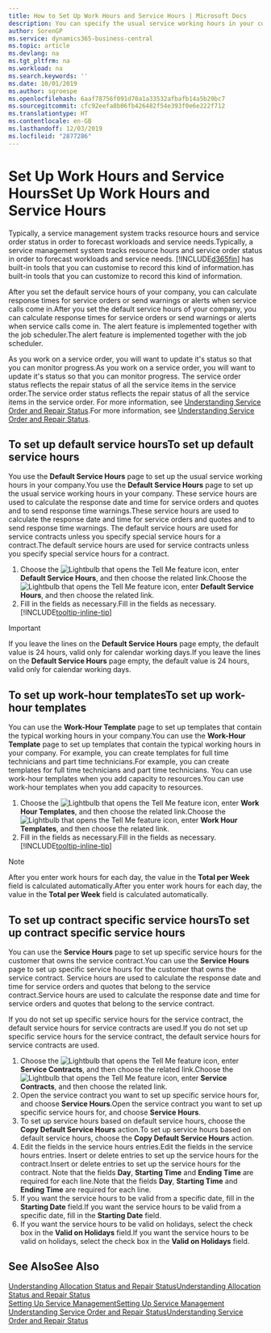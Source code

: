 ```yaml
---
title: How to Set Up Work Hours and Service Hours | Microsoft Docs
description: You can specify the usual service working hours in your company. These service hours are used to calculate the response date and time for service orders and quotes, and to send response time warnings.
author: SorenGP
ms.service: dynamics365-business-central
ms.topic: article
ms.devlang: na
ms.tgt_pltfrm: na
ms.workload: na
ms.search.keywords: ''
ms.date: 10/01/2019
ms.author: sgroespe
ms.openlocfilehash: 6aaf78756f091d70a1a33532afbafb14a5b29bc7
ms.sourcegitcommit: cfc92eefa8b06fb426482f54e393f0e6e222f712
ms.translationtype: HT
ms.contentlocale: en-GB
ms.lasthandoff: 12/03/2019
ms.locfileid: "2877286"
---
```

# <a name="set-up-work-hours-and-service-hours"></a><span data-ttu-id="c3c37-104">Set Up Work Hours and Service Hours</span><span class="sxs-lookup"><span data-stu-id="c3c37-104">Set Up Work Hours and Service Hours</span></span>
<span data-ttu-id="c3c37-105">Typically, a service management system tracks resource hours and service order status in order to forecast workloads and service needs.</span><span class="sxs-lookup"><span data-stu-id="c3c37-105">Typically, a service management system tracks resource hours and service order status in order to forecast workloads and service needs.</span></span> [!INCLUDE[d365fin](includes/d365fin_md.md)] <span data-ttu-id="c3c37-106">has built-in tools that you can customise to record this kind of information.</span><span class="sxs-lookup"><span data-stu-id="c3c37-106">has built-in tools that you can customize to record this kind of information.</span></span>  
  
<span data-ttu-id="c3c37-107">After you set the default service hours of your company, you can calculate response times for service orders or send warnings or alerts when service calls come in.</span><span class="sxs-lookup"><span data-stu-id="c3c37-107">After you set the default service hours of your company, you can calculate response times for service orders or send warnings or alerts when service calls come in.</span></span> <span data-ttu-id="c3c37-108">The alert feature is implemented together with the job scheduler.</span><span class="sxs-lookup"><span data-stu-id="c3c37-108">The alert feature is implemented together with the job scheduler.</span></span>   
  
<span data-ttu-id="c3c37-109">As you work on a service order, you will want to update it's status so that you can monitor progress.</span><span class="sxs-lookup"><span data-stu-id="c3c37-109">As you work on a service order, you will want to update it's status so that you can monitor progress.</span></span> <span data-ttu-id="c3c37-110">The service order status reflects the repair status of all the service items in the service order.</span><span class="sxs-lookup"><span data-stu-id="c3c37-110">The service order status reflects the repair status of all the service items in the service order.</span></span> <span data-ttu-id="c3c37-111">For more information, see [Understanding Service Order and Repair Status](service-order-repair-status.md).</span><span class="sxs-lookup"><span data-stu-id="c3c37-111">For more information, see [Understanding Service Order and Repair Status](service-order-repair-status.md).</span></span> 

## <a name="to-set-up-default-service-hours"></a><span data-ttu-id="c3c37-112">To set up default service hours</span><span class="sxs-lookup"><span data-stu-id="c3c37-112">To set up default service hours</span></span>  
<span data-ttu-id="c3c37-113">You use the **Default Service Hours** page to set up the usual service working hours in your company.</span><span class="sxs-lookup"><span data-stu-id="c3c37-113">You use the **Default Service Hours** page to set up the usual service working hours in your company.</span></span> <span data-ttu-id="c3c37-114">These service hours are used to calculate the response date and time for service orders and quotes and to send response time warnings.</span><span class="sxs-lookup"><span data-stu-id="c3c37-114">These service hours are used to calculate the response date and time for service orders and quotes and to send response time warnings.</span></span> <span data-ttu-id="c3c37-115">The default service hours are used for service contracts unless you specify special service hours for a contract.</span><span class="sxs-lookup"><span data-stu-id="c3c37-115">The default service hours are used for service contracts unless you specify special service hours for a contract.</span></span>  
  
1. <span data-ttu-id="c3c37-116">Choose the ![Lightbulb that opens the Tell Me feature](media/ui-search/search_small.png "Tell me what you want to do") icon, enter **Default Service Hours**, and then choose the related link.</span><span class="sxs-lookup"><span data-stu-id="c3c37-116">Choose the ![Lightbulb that opens the Tell Me feature](media/ui-search/search_small.png "Tell me what you want to do") icon, enter **Default Service Hours**, and then choose the related link.</span></span>  
2. <span data-ttu-id="c3c37-117">Fill in the fields as necessary.</span><span class="sxs-lookup"><span data-stu-id="c3c37-117">Fill in the fields as necessary.</span></span> [!INCLUDE[tooltip-inline-tip](includes/tooltip-inline-tip_md.md)]  
  
> [!IMPORTANT]  
>  <span data-ttu-id="c3c37-118">If you leave the lines on the **Default Service Hours** page empty, the default value is 24 hours, valid only for calendar working days.</span><span class="sxs-lookup"><span data-stu-id="c3c37-118">If you leave the lines on the **Default Service Hours** page empty, the default value is 24 hours, valid only for calendar working days.</span></span>  
  
## <a name="to-set-up-work-hour-templates"></a><span data-ttu-id="c3c37-119">To set up work-hour templates</span><span class="sxs-lookup"><span data-stu-id="c3c37-119">To set up work-hour templates</span></span>
<span data-ttu-id="c3c37-120">You can use the **Work-Hour Template** page to set up templates that contain the typical working hours in your company.</span><span class="sxs-lookup"><span data-stu-id="c3c37-120">You can use the **Work-Hour Template** page to set up templates that contain the typical working hours in your company.</span></span> <span data-ttu-id="c3c37-121">For example, you can create templates for full time technicians and part time technicians.</span><span class="sxs-lookup"><span data-stu-id="c3c37-121">For example, you can create templates for full time technicians and part time technicians.</span></span> <span data-ttu-id="c3c37-122">You can use work-hour templates when you add capacity to resources.</span><span class="sxs-lookup"><span data-stu-id="c3c37-122">You can use work-hour templates when you add capacity to resources.</span></span>  
  
1. <span data-ttu-id="c3c37-123">Choose the ![Lightbulb that opens the Tell Me feature](media/ui-search/search_small.png "Tell me what you want to do") icon, enter **Work Hour Templates**, and then choose the related link.</span><span class="sxs-lookup"><span data-stu-id="c3c37-123">Choose the ![Lightbulb that opens the Tell Me feature](media/ui-search/search_small.png "Tell me what you want to do") icon, enter **Work Hour Templates**, and then choose the related link.</span></span>  
2. <span data-ttu-id="c3c37-124">Fill in the fields as necessary.</span><span class="sxs-lookup"><span data-stu-id="c3c37-124">Fill in the fields as necessary.</span></span> [!INCLUDE[tooltip-inline-tip](includes/tooltip-inline-tip_md.md)]  
  
> [!Note]
> <span data-ttu-id="c3c37-125">After you enter work hours for each day, the value in the **Total per Week** field is calculated automatically.</span><span class="sxs-lookup"><span data-stu-id="c3c37-125">After you enter work hours for each day, the value in the **Total per Week** field is calculated automatically.</span></span>  

## <a name="to-set-up-contract-specific-service-hours"></a><span data-ttu-id="c3c37-126">To set up contract specific service hours</span><span class="sxs-lookup"><span data-stu-id="c3c37-126">To set up contract specific service hours</span></span>  
<span data-ttu-id="c3c37-127">You can use the **Service Hours** page to set up specific service hours for the customer that owns the service contract.</span><span class="sxs-lookup"><span data-stu-id="c3c37-127">You can use the **Service Hours** page to set up specific service hours for the customer that owns the service contract.</span></span> <span data-ttu-id="c3c37-128">Service hours are used to calculate the response date and time for service orders and quotes that belong to the service contract.</span><span class="sxs-lookup"><span data-stu-id="c3c37-128">Service hours are used to calculate the response date and time for service orders and quotes that belong to the service contract.</span></span>  
  
<span data-ttu-id="c3c37-129">If you do not set up specific service hours for the service contract, the default service hours for service contracts are used.</span><span class="sxs-lookup"><span data-stu-id="c3c37-129">If you do not set up specific service hours for the service contract, the default service hours for service contracts are used.</span></span>  
  
1. <span data-ttu-id="c3c37-130">Choose the ![Lightbulb that opens the Tell Me feature](media/ui-search/search_small.png "Tell me what you want to do") icon, enter **Service Contracts**, and then choose the related link.</span><span class="sxs-lookup"><span data-stu-id="c3c37-130">Choose the ![Lightbulb that opens the Tell Me feature](media/ui-search/search_small.png "Tell me what you want to do") icon, enter **Service Contracts**, and then choose the related link.</span></span>  
2. <span data-ttu-id="c3c37-131">Open the service contract you want to set up specific service hours for, and choose **Service Hours**.</span><span class="sxs-lookup"><span data-stu-id="c3c37-131">Open the service contract you want to set up specific service hours for, and choose **Service Hours**.</span></span>  
4. <span data-ttu-id="c3c37-132">To set up service hours based on default service hours, choose the **Copy Default Service Hours** action.</span><span class="sxs-lookup"><span data-stu-id="c3c37-132">To set up service hours based on default service hours, choose the **Copy Default Service Hours** action.</span></span>  
5. <span data-ttu-id="c3c37-133">Edit the fields in the service hours entries.</span><span class="sxs-lookup"><span data-stu-id="c3c37-133">Edit the fields in the service hours entries.</span></span> <span data-ttu-id="c3c37-134">Insert or delete entries to set up the service hours for the contract.</span><span class="sxs-lookup"><span data-stu-id="c3c37-134">Insert or delete entries to set up the service hours for the contract.</span></span> <span data-ttu-id="c3c37-135">Note that the fields **Day**, **Starting Time** and **Ending Time** are required for each line.</span><span class="sxs-lookup"><span data-stu-id="c3c37-135">Note that the fields **Day**, **Starting Time** and **Ending Time** are required for each line.</span></span>  
6. <span data-ttu-id="c3c37-136">If you want the service hours to be valid from a specific date, fill in the **Starting Date** field.</span><span class="sxs-lookup"><span data-stu-id="c3c37-136">If you want the service hours to be valid from a specific date, fill in the **Starting Date** field.</span></span>  
7. <span data-ttu-id="c3c37-137">If you want the service hours to be valid on holidays, select the check box in the **Valid on Holidays** field.</span><span class="sxs-lookup"><span data-stu-id="c3c37-137">If you want the service hours to be valid on holidays, select the check box in the **Valid on Holidays** field.</span></span>  

## <a name="see-also"></a><span data-ttu-id="c3c37-138">See Also</span><span class="sxs-lookup"><span data-stu-id="c3c37-138">See Also</span></span>  
[<span data-ttu-id="c3c37-139">Understanding Allocation Status and Repair Status</span><span class="sxs-lookup"><span data-stu-id="c3c37-139">Understanding Allocation Status and Repair Status</span></span>](service-allocation-status-and-repair-status.md)  
[<span data-ttu-id="c3c37-140">Setting Up Service Management</span><span class="sxs-lookup"><span data-stu-id="c3c37-140">Setting Up Service Management</span></span>](service-setup-service.md)  
[<span data-ttu-id="c3c37-141">Understanding Service Order and Repair Status</span><span class="sxs-lookup"><span data-stu-id="c3c37-141">Understanding Service Order and Repair Status</span></span>](service-order-repair-status.md)  
